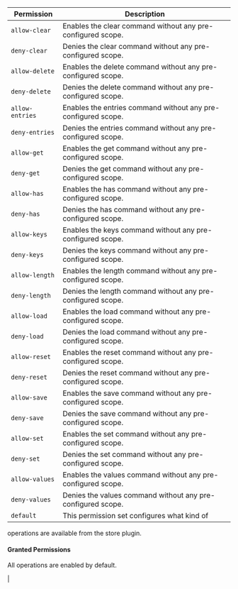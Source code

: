 | Permission | Description |
|------|-----|
|`allow-clear`|Enables the clear command without any pre-configured scope.|
|`deny-clear`|Denies the clear command without any pre-configured scope.|
|`allow-delete`|Enables the delete command without any pre-configured scope.|
|`deny-delete`|Denies the delete command without any pre-configured scope.|
|`allow-entries`|Enables the entries command without any pre-configured scope.|
|`deny-entries`|Denies the entries command without any pre-configured scope.|
|`allow-get`|Enables the get command without any pre-configured scope.|
|`deny-get`|Denies the get command without any pre-configured scope.|
|`allow-has`|Enables the has command without any pre-configured scope.|
|`deny-has`|Denies the has command without any pre-configured scope.|
|`allow-keys`|Enables the keys command without any pre-configured scope.|
|`deny-keys`|Denies the keys command without any pre-configured scope.|
|`allow-length`|Enables the length command without any pre-configured scope.|
|`deny-length`|Denies the length command without any pre-configured scope.|
|`allow-load`|Enables the load command without any pre-configured scope.|
|`deny-load`|Denies the load command without any pre-configured scope.|
|`allow-reset`|Enables the reset command without any pre-configured scope.|
|`deny-reset`|Denies the reset command without any pre-configured scope.|
|`allow-save`|Enables the save command without any pre-configured scope.|
|`deny-save`|Denies the save command without any pre-configured scope.|
|`allow-set`|Enables the set command without any pre-configured scope.|
|`deny-set`|Denies the set command without any pre-configured scope.|
|`allow-values`|Enables the values command without any pre-configured scope.|
|`deny-values`|Denies the values command without any pre-configured scope.|
|`default`|This permission set configures what kind of
operations are available from the store plugin.

#### Granted Permissions

All operations are enabled by default.

|
